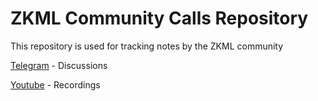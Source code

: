 # ZKML Community Calls Repository
This repository is used for tracking notes by the ZKML community

[Telegram](https://t.me/zkmlcommunity) - Discussions

[Youtube](https://www.youtube.com/channel/UCaAWNrJIVzJIcIAQoUCQ9rw) - Recordings
